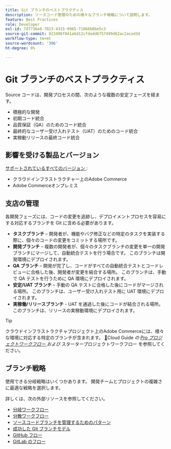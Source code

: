 ```yaml
---
title: Git ブランチのベストプラクティス
description: ソースコード管理のための様々なブランチ戦略について説明します。
feature: Best Practices
role: Developer
exl-id: 7d7736e8-7023-4315-9965-71866b0be5c3
source-git-commit: 823498f041a6d12cfdedd6757499d62ac2aced3d
workflow-type: tm+mt
source-wordcount: '306'
ht-degree: 0%

---
```


# Git ブランチのベストプラクティス

Source コードは、開発プロセスの間、次のような複数の安定フェーズを経ます。

- 積極的な開発
- 初期コード統合
- 品質保証（QA）のためのコード統合
- 最終的なユーザー受け入れテスト（UAT）のためのコード統合
- 実稼動リリースの最終コード統合

## 影響を受ける製品とバージョン

[ サポートされているすべてのバージョン ](../../../release/versions.md):

- クラウドインフラストラクチャー上のAdobe Commerce
- Adobe Commerceオンプレミス

## 支店の管理

各開発フェーズには、コードの変更を追跡し、デプロイメントプロセスを容易にする対応するブランチを Git に含める必要があります。

- **タスクブランチ** – 開発者が、機能やバグ修正などの特定のタスクを実装する際に、個々のコードの変更をコミットする場所です。
- **開発ブランチ** – 複数の開発者が、個々のタスクブランチの変更を単一の開発ブランチにマージして、自動統合テストを行う場合です。 このブランチは開発環境にデプロイされます。
- **QA ブランチ** – 開発が完了し、コードがすべての自動統合テストとコードレビューに合格した後、開発者が変更を結合する場所。 このブランチは、手動で QA テストを行うために QA 環境にデプロイされます。
- **安定/UAT ブランチ** – 手動の QA テストに合格した後にコードがマージされる場所。 このブランチは、ユーザー受け入れテスト用に UAT 環境にデプロイされます。
- **実稼働/リリースブランチ** - UAT を通過した後にコードが結合される場所。 このブランチは、リリースの実稼動環境にデプロイされます。

>[!TIP]
>
>クラウドインフラストラクチャプロジェクト上のAdobe Commerceには、様々な環境に対応する特定のブランチが含まれます。 [&#128279;](https://experienceleague.adobe.com/docs/commerce-cloud-service/user-guide/architecture/starter-develop-deploy-workflow.html?lang=ja)Cloud Guide _の [Pro プロジェクトワークフロー ](https://experienceleague.adobe.com/docs/commerce-cloud-service/user-guide/architecture/pro-develop-deploy-workflow.html?lang=ja) および_ スタータープロジェクトワークフロー  を参照してください。

## ブランチ戦略

使用できる分岐戦略はいくつかあります。 開発チームとプロジェクトの複雑さに最適な戦略を選択します。

詳しくは、次の外部リソースを参照してください。

- [ 分岐ワークフロー ](https://git-scm.com/book/en/v2/Git-Branching-Branching-Workflows)
- [ 分散ワークフロー ](https://git-scm.com/book/en/v2/Distributed-Git-Distributed-Workflows)
- [ ソースコードブランチを管理するためのパターン ](https://martinfowler.com/articles/branching-patterns.html)
- [ 成功した Git ブランチモデル ](https://nvie.com/posts/a-successful-git-branching-model/)
- [GitHub フロー ](https://docs.github.com/en/get-started/quickstart/github-flow)
- [GitLab のフロー ](https://about.gitlab.com/blog/2023/07/27/gitlab-flow-duo/)
